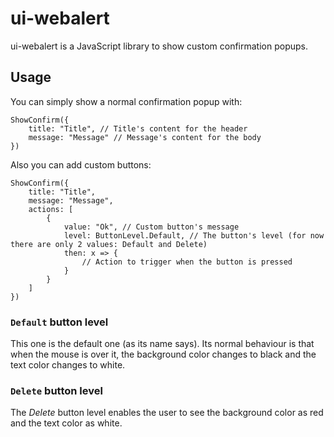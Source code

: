 # ui-webalert
ui-webalert is a JavaScript library to  show custom confirmation popups.

## Usage
You can simply show a normal confirmation popup with:
```
ShowConfirm({
    title: "Title", // Title's content for the header
    message: "Message" // Message's content for the body
})
```

Also you can add custom buttons:
```
ShowConfirm({
    title: "Title",
    message: "Message",
    actions: [
        {
            value: "Ok", // Custom button's message
            level: ButtonLevel.Default, // The button's level (for now there are only 2 values: Default and Delete)
            then: x => {
                // Action to trigger when the button is pressed
            }
        }
    ]
})
```

### `Default` button level
This one is the default one (as its name says). Its normal behaviour is that when the mouse is over it, the background color changes to black and the text color changes to white.

### `Delete` button level
The _Delete_ button level enables the user to see the background color as red and the text color as white.